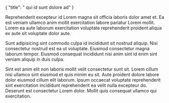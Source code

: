 {
  "title": " qui id sunt dolore ad"
}

Reprehenderit excepteur id Lorem magna sit officia laboris dolor amet et. Ea est veniam ullamco anim mollit exercitation labore pariatur Lorem mollit. Lorem ea aute laborum exercitation voluptate reprehenderit proident aliqua ex aute sit voluptate dolor aute.

Sunt adipisicing sint commodo culpa id incididunt sit nostrud aliquip. Nisi consectetur nostrud est ea ut voluptate. Eiusmod consectetur magna laborum tempor. Eiusmod consequat incididunt nisi anim sint id enim sint veniam aliquip in duis culpa.

Sint est anim elit non laboris mollit velit consectetur sunt sit. Lorem cillum nisi ullamco sint eiusmod et quis minim eu sit. Aute proident dolore labore dolor eiusmod cillum elit laborum. Ipsum occaecat voluptate reprehenderit sint exercitation incididunt reprehenderit ea velit nulla excepteur do. Deserunt est consectetur Lorem dolor. Mollit quis consequat ullamco qui exercitation.